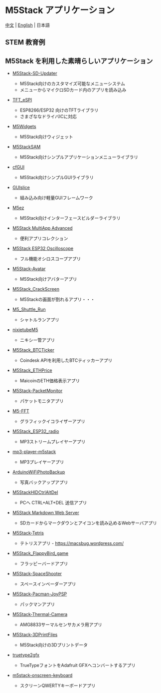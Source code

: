 # M5Stack アプリケーション

[中文](/zh_CN/m5stack_cases)  | [English](/en/m5stack_cases) | 日本語

## STEM 教育例

## M5Stack を利用した素晴らしいアプリケーション

- [M5Stack-SD-Updater](https://github.com/tobozo/M5Stack-SD-Updater)
  - M5Stack向けのカスタマイズ可能なメニューシステム
  - メニューからマイクロSDカード内のアプリを読み込み

- [TFT_eSPI](https://github.com/Bodmer/TFT_eSPI)
  - ESP8266/ESP32 向けのTFTライブラリ
  - さまざななドライバICに対応

- [M5Widgets](https://github.com/Kongduino/M5Widgets)
  - M5Stack向けウィジェット

- [M5StackSAM](https://github.com/tomsuch/M5StackSAM)
  - M5Stack向けシンプルアプリケーションメニューライブラリ

- [cfGUI](https://github.com/JF002/cfGUI)
  - M5Stack向けシンプルGUIライブラリ

- [GUIslice](https://github.com/ImpulseAdventure/GUIslice)
  - 組み込み向け軽量GUIフレームワーク

- [M5ez](https://github.com/ropg/M5ez)
  - M5Stack向けインターフェースビルダーライブラリ

- [M5Stack MultiApp Advanced](https://github.com/botofancalin/M5Stack-MultiApp-Advanced) 
  - 便利アプリコレクション

- [M5Stack ESP32 Oscilloscope](https://github.com/botofancalin/M5Stack-ESP32-Oscilloscope)
  - フル機能オシロスコープアプリ

- [M5Stack-Avatar](https://github.com/meganetaaan/m5stack-avatar)
  - M5Stack向けアバターアプリ

- [M5Stack_CrackScreen](https://github.com/nomolk/M5Stack_CrackScreen)
  - M5Stackの画面が割れるアプリ・・・

- [M5_Shuttle_Run](https://github.com/n0bisuke/M5_Shuttle_Run)
  - シャトルランアプリ

- [nixietubeM5](https://github.com/drayde/nixietubeM5)
  - ニキシー管アプリ

- [M5Stack_BTCTicker](https://github.com/dankelley2/M5Stack_BTCTicker)
  - Coindesk APIを利用したBTCティッカーアプリ

- [M5Stack_ETHPrice](https://github.com/donma/M5StackWifiSettingWithETHPrice)
  - MaicoinのETH価格表示アプリ

- [M5Stack-PacketMonitor](https://github.com/tobozo/M5Stack-PacketMonitor)
  - パケットモニタアプリ

- [M5-FFT](https://github.com/ElectroMagus/M5-FFT)
  - グラフィックイコライザーアプリ

- [M5Stack_ESP32_radio](https://github.com/anton-b/M5Stack_ESP32_radio)
  - MP3ストリームプレイヤーアプリ

- [mp3-player-m5stack](https://github.com/dsiberia9s/mp3-player-m5stack)
  - MP3プレイヤーアプリ

- [ArduinoWiFiPhotoBackup](https://github.com/moononournation/ArduinoWiFiPhotoBackup)
  - 写真バックアップアプリ

- [M5StackHIDCtrlAltDel](https://github.com/mhama/M5StackHIDCtrlAltDel)
  - PCへ CTRL+ALT+DEL 送信アプリ

- [M5Stack Markdown Web Server](https://github.com/PartsandCircuits/M5Stack-MarkdownWebServer)
  - SDカードからマークダウンとアイコンを読み込めるWebサーバアプリ

- [M5Stack-Tetris](https://github.com/PartsandCircuits/M5Stack-Tetris)
  - テトリスアプリ - https://macsbug.wordpress.com/

- [M5Stack_FlappyBird_game](https://github.com/pcelli85/M5Stack_FlappyBird_game)
  - フラッピーバードアプリ

- [M5Stack-SpaceShooter](https://github.com/PartsandCircuits/M5Stack-SpaceShooter)
  - スペースインベーダーアプリ

- [M5Stack-Pacman-JoyPSP](https://github.com/tobozo/M5Stack-Pacman-JoyPSP)
  - パックマンアプリ

- [M5Stack-Thermal-Camera](https://github.com/hkoffer/M5Stack-Thermal-Camera-)
  - AMG8833サーマルセンサカメラ用アプリ

- [M5Stack-3DPrintFiles](https://github.com/PartsandCircuits/M5Stack-3DPrintFiles)
  - M5Stack向けの3Dプリントデータ

- [truetype2gfx](https://github.com/ropg/truetype2gfx)
  - TrueTypeフォントをAdafruit GFXへコンバートするアプリ

- [m5stack-onscreen-keyboard](https://github.com/yellowelise/m5stack-onscreen-keyboard)
  - スクリーンQWERTYキーボードアプリ
